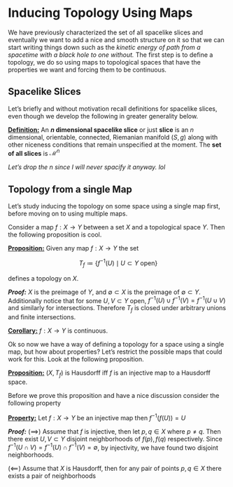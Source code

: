 # Inducing Topology Using Maps

We have previously characterized the set of all spacelike slices and eventually we want to add a nice and smooth structure on it so that we can start writing things down such as the *kinetic energy of path from a spacetime with a black hole to one without.* The first step is to define a topology, we do so using maps to topological spaces that have the properties we want and forcing them to be continuous. 



## Spacelike Slices

Let’s briefly and without motivation recall definitions for spacelike slices, even though we develop the following in greater generality below. 

**<u>Definition:</u>** An **$n$ dimensional spacelike slice** or just **slice** is an $n$ dimensional, orientable, connected, Riemanian manifold $(S,g)$ along with other niceness conditions that remain unspecified at the moment. The **set of all slices** is $\mathcal{M}^n$

*Let’s drop the $n$ since I will never spacify it anyway. lol*



## Topology from a single Map

Let’s study inducing the topology on some space using a single map first, before moving on to using multiple maps. 

Consider a map $f: X\to Y$ between a set $X$ and a topological space $Y$. Then the following proposition is cool.

**<u>Proposition:</u>** Given any map $f:X\to Y$ the set

$$
T_f \coloneqq \{f^{-1}(U) \mid U\subset Y \text{ open}\}
$$

defines a topology on $X$.

***Proof:*** $X$ is the preimage of $Y$, and $\emptyset \subset X$ is the preimage of $\emptyset \subset Y$. Additionally notice that for some $U,V\subset Y$ open,  $f^{-1}(U)\cup f^{-1}(V) = f^{-1} (U\cup V)$ and similarly for intersections. Therefore $T_f$ is closed under arbitrary unions and finite intersections. 

**<u>Corollary:</u>** $f:X\to Y$ is continuous.



Ok so now we have a way of defining a topology for a space using a single map, but how about properties? Let’s restrict the possible maps that could work for this. Look at the following proposition.

**<u>Proposition:</u>** $(X,T_f)$ is Hausdorff iff $f$ is an injective map to a Hausdorff space. 

Before we prove this proposition and have a nice discussion consider the following property

**<u>Property:</u>** Let $f:X\to Y$ be an injective map then $f^{-1}(f(U)) = U$

***Proof:*** $(\implies)$ Assume that $f$ is injective, then let $p,q \in X$ where $p\neq q$. Then there exist $U,V \subset Y$ disjoint neighborhoods  of $f(p), f(q)$ respectively. Since $f^{-1}(U\cap V) = f^{-1}(U) \cap f^{-1}(V) = \emptyset$, by injectivity, we have found two disjoint neighborhoods. 

$(\impliedby)$ Assume that $X$ is Hausdorff, then for any pair of points $p,q \in X$ there exists a pair of neighborhoods 











